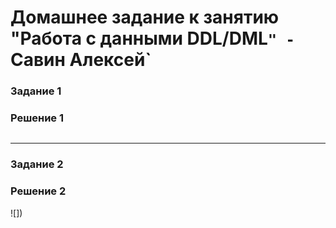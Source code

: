 # Домашнее задание к занятию "Работа с данными DDL/DML`" - `Савин Алексей`

### Задание 1
  


### Решение 1
![]()    
  
---

### Задание 2

### Решение 2

![])
